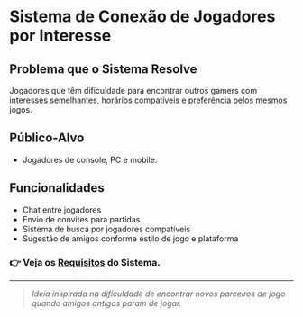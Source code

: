 # Sistema de Conexão de Jogadores por Interesse

## Problema que o Sistema Resolve
Jogadores que têm dificuldade para encontrar outros gamers com interesses semelhantes, horários compatíveis e preferência pelos mesmos jogos.

## Público-Alvo
- Jogadores de console, PC e mobile.

## Funcionalidades
- Chat entre jogadores
- Envio de convites para partidas
- Sistema de busca por jogadores compatíveis
- Sugestão de amigos conforme estilo de jogo e plataforma

### 👉 Veja os [Requisitos](requisitosGerais.md) do Sistema.

---

> *Ideia inspirada na dificuldade de encontrar novos parceiros de jogo quando amigos antigos param de jogar.*
